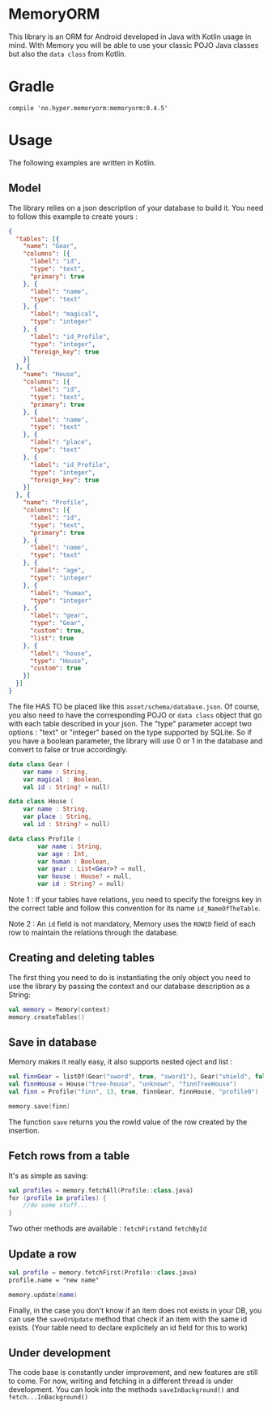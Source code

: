 # MemoryORM

This library is an ORM for Android developed in Java with Kotlin usage in mind.
With Memory you will be able to use your classic POJO Java classes but also the
`data class` from Kotlin.

# Gradle

```
compile 'no.hyper.memoryorm:memoryorm:0.4.5'
```

# Usage

The following examples are written in Kotlin.

## Model

The library relies on a json description of your database to build it. You need to follow this example to create yours : 

``` json
{
  "tables": [{
    "name": "Gear",
    "columns": [{
      "label": "id",
      "type": "text",
      "primary": true
    }, {
      "label": "name",
      "type": "text"
    }, {
      "label": "magical",
      "type": "integer"
    }, {
      "label": "id_Profile",
      "type": "integer",
      "foreign_key": true
    }]
  }, {
    "name": "House",
    "columns": [{
      "label": "id",
      "type": "text",
      "primary": true
    }, {
      "label": "name",
      "type": "text"
    }, {
      "label": "place",
      "type": "text"
    }, {
      "label": "id_Profile",
      "type": "integer",
      "foreign_key": true
    }]
  }, {
    "name": "Profile",
    "columns": [{
      "label": "id",
      "type": "text",
      "primary": true
    }, {
      "label": "name",
      "type": "text"
    }, {
      "label": "age",
      "type": "integer"
    }, {
      "label": "human",
      "type": "integer"
    }, {
      "label": "gear",
      "type": "Gear",
      "custom": true,
      "list": true
    }, {
      "label": "house",
      "type": "House",
      "custom": true
    }]
  }]
}
```

The file HAS TO be placed like this `asset/schema/database.json`. Of course, you also need to have the corresponding POJO or `data class` object that go with each table described in your json. The "type" parameter accept two options : "text" or "integer" based on the type supported by SQLite. So if you have a boolean parameter, the library will use 0 or 1 in the database and convert to false or true accordingly. 

``` kotlin
data class Gear (
    var name : String,
    var magical : Boolean,
    val id : String? = null)

data class House (
    var name : String,
    var place : String,
    val id : String? = null)

data class Profile (
        var name : String,
        var age : Int,
        var human : Boolean,
        var gear : List<Gear>? = null,
        var house : House? = null,
        var id : String? = null)
```
Note 1 : If your tables have relations, you need to specify the foreigns key in the correct table and follow this convention for its name `id_NameOfTheTable`.

Note 2 : An `id` field is not mandatory, Memory uses the `ROWID` field of each row to maintain the relations through the database.

## Creating and deleting tables

The first thing you need to do is instantiating the only object you need to use the library by passing the context and our database description as a String:

``` kotlin
val memory = Memory(context)
memory.createTables()
```

## Save in database

Memory makes it really easy, it also supports nested oject and list : 

``` kotlin
val finnGear = listOf(Gear("sword", true, "sword1"), Gear("shield", false, "shield1"))
val finnHouse = House("tree-house", "unknown", "finnTreeHouse")
val finn = Profile("finn", 13, true, finnGear, finnHouse, "profile0")

memory.save(finn)
```

The function `save` returns you the rowId value of the row created by the insertion.

## Fetch rows from a table

It's as simple as saving:

``` kotlin
val profiles = memory.fetchAll(Profile::class.java)
for (profile in profiles) {
    //do some stuff...
}
```

Two other methods are available : `fetchFirst`and `fetchById`

## Update a row

```kotlin
val profile = memory.fetchFirst(Profile::class.java)
profile.name = "new name"

memory.update(name)
```

Finally, in the case you don't know if an item does not exists in your DB, you can use the `saveOrUpdate` method that check if an item with the same id exists. (Your table need to declare explicitely an id field for this to work)

## Under development

The code base is constantly under improvement, and new features are still to come. For now, writing and fetching in a different thread is under development. You can look into the methods `saveInBackground()` and `fetch...InBackground()`
